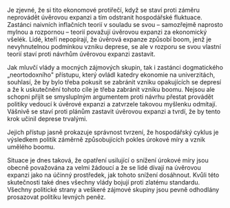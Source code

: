 Je zjevné, že si tito ekonomové protiřečí, když se staví proti záměru neprovádět úvěrovou expanzi a tím odstranit hospodářské fluktuace. Zastánci naivních inflačních teorií v souladu se svou – samozřejmě naprosto mylnou a rozpornou – teorií považují úvěrovou expanzi za ekonomický všelék. Lidé, kteří nepopírají, že úvěrová expanze způsobí boom, jenž je nevyhnutelnou podmínkou vzniku deprese, se ale v rozporu se svou vlastní teorií staví proti návrhům úvěrovou expanzi zastavit.

Jak mluvčí vlády a mocných zájmových skupin, tak i zastánci dogmatického „neortodoxního" přístupu, který ovládl katedry ekonomie na univerzitách, souhlasí, že by bylo třeba pokusit se zabránit vzniku opakujících se depresí a že k uskutečnění tohoto cíle je třeba zabránit vzniku boomu. Nejsou ale schopni přijít se smysluplným argumentem proti návrhu přestat provádět politiky vedoucí k úvěrové expanzi a zatvrzele takovou myšlenku odmítají. Vášnivě se staví proti plánům zastavit úvěrovou expanzi a tvrdí, že by tento krok učinil deprese trvalými.

Jejich přístup jasně prokazuje správnost tvrzení, že hospodářský cyklus je výsledkem politik záměrně způsobujících pokles úrokové míry a vznik umělého boomu.

Situace je dnes taková, že opatření usilující o snížení úrokové míry jsou obecně považována za velmi žádoucí a že se lidé dívají na úvěrovou expanzi jako na účinný prostředek, jak tohoto snížení dosáhnout. Kvůli této skutečnosti také dnes všechny vlády bojují proti zlatému standardu. Všechny politické strany a veškeré zájmové skupiny jsou pevně odhodlány prosazovat politiku levných peněz.